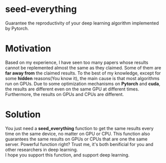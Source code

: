 # seed-everything
Guarantee the reproductivity of your deep learning algorithm implemented by Pytorch.  
# Motivation
Based on my experience, I have seen too many papers whose results cannot be replemented almost the same as they claimed. Some of them are **far away from** the claimed results. 
To the best of my knowledge, except for some **hidden** reasons(You know it), the main cause is that most algorithms run on GPUs. Due to some optimization mechanisms on **Pytorch** and **cuda**, the results are different even on the same GPU at different times. Furthermore, the results on GPUs and CPUs are different. 
# Solution
You just need a **seed_everything** function to get the same results every time on the same device, no matter on GPU or CPU. This function also guarantees the same results on GPUs or CPUs that are one the same server. Powerful function right? Trust me, it's both benificial for you and other researchers in deep learning.  
I hope you support this function, and support deep learning.  
